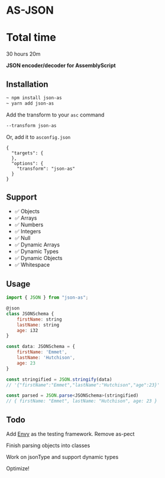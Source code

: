 # AS-JSON

# Total time
30 hours 20m

**JSON encoder/decoder for AssemblyScript**

## Installation

```bash
~ npm install json-as
~ yarn add json-as
```

Add the transform to your `asc` command
```bash
--transform json-as
```
Or, add it to `asconfig.json`
```
{
  "targets": {
  },
  "options": {
    "transform": "json-as"
  }
}
```

## Support

- ✅ Objects
- ✅ Arrays
- ✅ Numbers
- ✅ Integers
- ✅ Null
- ✅ Dynamic Arrays
- ✅ Dynamic Types
- ✅ Dynamic Objects
- ✅ Whitespace

## Usage

```js
import { JSON } from "json-as";

@json
class JSONSchema {
    firstName: string
    lastName: string
    age: i32
}

const data: JSONSchema = {
    firstName: 'Emmet',
    lastName: 'Hutchison',
    age: 23
}

const stringified = JSON.stringify(data)
// '{"firstName":"Emmet","lastName":"Hutchison","age":23}'

const parsed = JSON.parse<JSONSchema>(stringified)
// { firstName: "Emmet", lastName: "Hutchison", age: 23 }
```

## Todo
Add [Envy](https://github.com/jtenner/envy) as the testing framework. Remove as-pect

Finish parsing objects into classes

Work on jsonType and support dynamic types

Optimize!